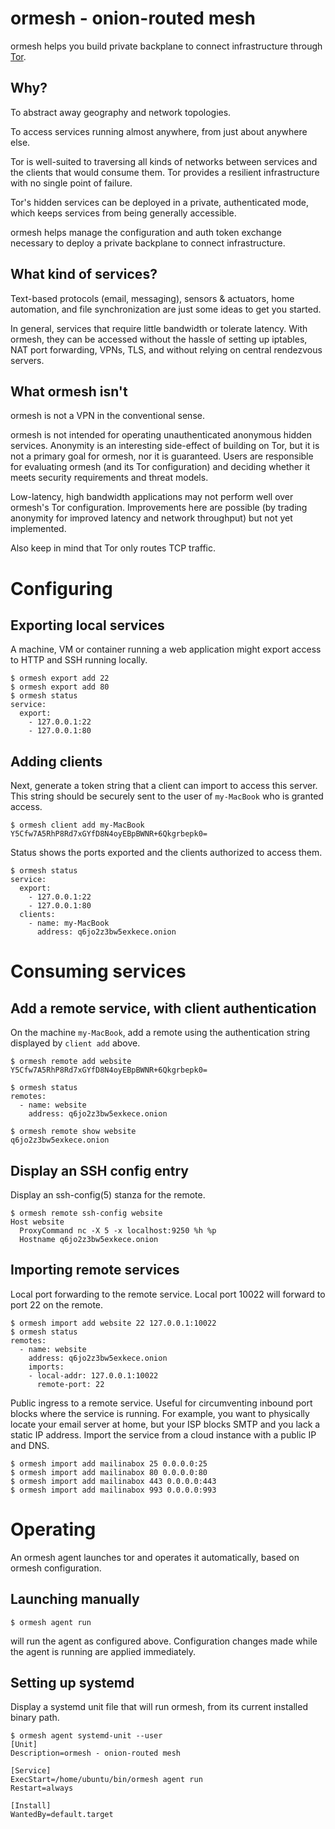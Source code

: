 # ormesh - onion-routed mesh

ormesh helps you build private backplane to connect infrastructure through
[Tor](https://www.torproject.org/).

## Why?

To abstract away geography and network topologies.

To access services running almost anywhere, from just about anywhere else.

Tor is well-suited to traversing all kinds of networks between services and the
clients that would consume them. Tor provides a resilient infrastructure with
no single point of failure.

Tor's hidden services can be deployed in a private, authenticated mode, which
keeps services from being generally accessible.

ormesh helps manage the configuration and auth token exchange necessary to
deploy a private backplane to connect infrastructure.

## What kind of services?

Text-based protocols (email, messaging), sensors & actuators, home automation,
and file synchronization are just some ideas to get you started.

In general, services that require little bandwidth or tolerate latency. With
ormesh, they can be accessed without the hassle of setting up iptables, NAT
port forwarding, VPNs, TLS, and without relying on central rendezvous servers.

## What ormesh isn't

ormesh is not a VPN in the conventional sense.

ormesh is not intended for operating unauthenticated anonymous hidden services.
Anonymity is an interesting side-effect of building on Tor, but it is not a
primary goal for ormesh, nor it is guaranteed. Users are responsible for
evaluating ormesh (and its Tor configuration) and deciding whether it meets
security requirements and threat models.

Low-latency, high bandwidth applications may not perform well over ormesh's Tor
configuration. Improvements here are possible (by trading anonymity for
improved latency and network throughput) but not yet implemented.

Also keep in mind that Tor only routes TCP traffic.

# Configuring

## Exporting local services

A machine, VM or container running a web application might export access to
HTTP and SSH running locally.

```
$ ormesh export add 22
$ ormesh export add 80
$ ormesh status
service:
  export:
    - 127.0.0.1:22
    - 127.0.0.1:80
```

## Adding clients

Next, generate a token string that a client can import to access this server.
This string should be securely sent to the user of `my-MacBook` who is granted
access.

```
$ ormesh client add my-MacBook
Y5Cfw7A5RhP8Rd7xGYfD8N4oyEBpBWNR+6Qkgrbepk0=
```

Status shows the ports exported and the clients authorized to access them.

```
$ ormesh status
service:
  export:
    - 127.0.0.1:22
    - 127.0.0.1:80
  clients:
    - name: my-MacBook
      address: q6jo2z3bw5exkece.onion
```

# Consuming services

## Add a remote service, with client authentication

On the machine `my-MacBook`, add a remote using the authentication string displayed by
`client add` above.

```
$ ormesh remote add website Y5Cfw7A5RhP8Rd7xGYfD8N4oyEBpBWNR+6Qkgrbepk0=
```

```
$ ormesh status
remotes:
  - name: website
    address: q6jo2z3bw5exkece.onion
```

```
$ ormesh remote show website
q6jo2z3bw5exkece.onion
```

## Display an SSH config entry

Display an ssh-config(5) stanza for the remote.

```
$ ormesh remote ssh-config website
Host website
  ProxyCommand nc -X 5 -x localhost:9250 %h %p
  Hostname q6jo2z3bw5exkece.onion
```

## Importing remote services

Local port forwarding to the remote service. Local port 10022 will forward to
port 22 on the remote.

```
$ ormesh import add website 22 127.0.0.1:10022
$ ormesh status
remotes:
  - name: website
    address: q6jo2z3bw5exkece.onion
    imports:
    - local-addr: 127.0.0.1:10022
      remote-port: 22
```

Public ingress to a remote service. Useful for circumventing inbound port
blocks where the service is running. For example, you want to physically locate
your email server at home, but your ISP blocks SMTP and you lack a static IP
address. Import the service from a cloud instance with a public IP and DNS.

```
$ ormesh import add mailinabox 25 0.0.0.0:25
$ ormesh import add mailinabox 80 0.0.0.0:80
$ ormesh import add mailinabox 443 0.0.0.0:443
$ ormesh import add mailinabox 993 0.0.0.0:993
```

# Operating

An ormesh agent launches tor and operates it automatically, based on ormesh
configuration.

## Launching manually

```
$ ormesh agent run
```

will run the agent as configured above. Configuration changes made while the agent
is running are applied immediately.

## Setting up systemd

Display a systemd unit file that will run ormesh, from its current installed
binary path.

```
$ ormesh agent systemd-unit --user
[Unit]
Description=ormesh - onion-routed mesh

[Service]
ExecStart=/home/ubuntu/bin/ormesh agent run
Restart=always

[Install]
WantedBy=default.target
```
